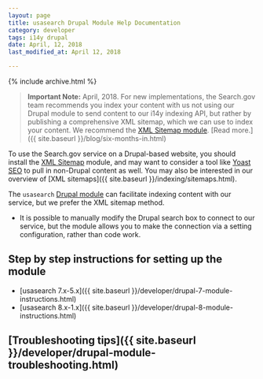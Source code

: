 ```yaml
---
layout: page
title: usasearch Drupal Module Help Documentation 
category: developer
tags: i14y drupal
date: April, 12, 2018
last_modified_at: April 12, 2018

---
```


{% include archive.html %}

> **Important Note:** April, 2018. For new implementations, the Search.gov team recommends you index your content with us not using our Drupal module to send content to our i14y indexing API, but rather by publishing a comprehensive XML sitemap, which we can use to index your content. We recommend the [XML Sitemap module](https://www.drupal.org/project/xmlsitemap). [Read more.]({{ site.baseurl }}/blog/six-months-in.html)

To use the Search.gov service on a Drupal-based website, you should install the [XML Sitemap](https://www.drupal.org/project/xmlsitemap) module, and may want to consider a tool like [Yoast SEO](https://www.drupal.org/project/yoast_seo) to pull in non-Drupal content as well. You may also be interested in our overview of [XML sitemaps]({{ site.baseurl }}/indexing/sitemaps.html).

The `usasearch` [Drupal module](https://drupal.org/project/usasearch) can facilitate indexing content with our service, but we prefer the XML sitemap method. 

* It is possible to manually modify the Drupal search box to connect to our service, but the module allows you to make the connection via a setting configuration, rather than code work.

## Step by step instructions for setting up the module

* [usasearch 7.x-5.x]({{ site.baseurl }}/developer/drupal-7-module-instructions.html)
* [usasearch 8.x-1.x]({{ site.baseurl }}/developer/drupal-8-module-instructions.html)

## [Troubleshooting tips]({{ site.baseurl }}/developer/drupal-module-troubleshooting.html)